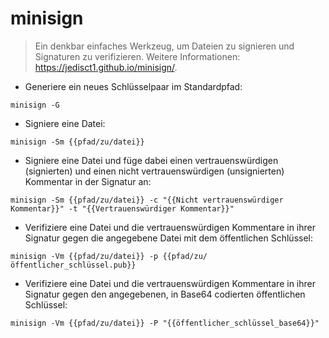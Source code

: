 # minisign

> Ein denkbar einfaches Werkzeug, um Dateien zu signieren und Signaturen zu verifizieren.
> Weitere Informationen: <https://jedisct1.github.io/minisign/>.

- Generiere ein neues Schlüsselpaar im Standardpfad:

`minisign -G`

- Signiere eine Datei:

`minisign -Sm {{pfad/zu/datei}}`

- Signiere eine Datei und füge dabei einen vertrauenswürdigen (signierten) und einen nicht vertrauenswürdigen (unsignierten) Kommentar in der Signatur an:

`minisign -Sm {{pfad/zu/datei}} -c "{{Nicht vertrauenswürdiger Kommentar}}" -t "{{Vertrauenswürdiger Kommentar}}"`

- Verifiziere eine Datei und die vertrauenswürdigen Kommentare in ihrer Signatur gegen die angegebene Datei mit dem öffentlichen Schlüssel:

`minisign -Vm {{pfad/zu/datei}} -p {{pfad/zu/öffentlicher_schlüssel.pub}}`

- Verifiziere eine Datei und die vertrauenswürdigen Kommentare in ihrer Signatur gegen den angegebenen, in Base64 codierten öffentlichen Schlüssel:

`minisign -Vm {{pfad/zu/datei}} -P "{{öffentlicher_schlüssel_base64}}"`
